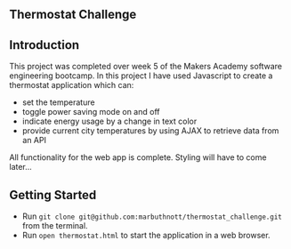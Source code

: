 Thermostat Challenge
---------------------

## Introduction

This project was completed over week 5 of the Makers Academy software engineering bootcamp. In this project I have used Javascript to create a thermostat application which can:

* set the temperature
* toggle power saving mode on and off
* indicate energy usage by a change in text color
* provide current city temperatures by using AJAX to retrieve data from an API

All functionality for the web app is complete. Styling will have to come later...

## Getting Started

* Run `git clone git@github.com:marbuthnott/thermostat_challenge.git` from the terminal.
* Run `open thermostat.html` to start the application in a web browser.